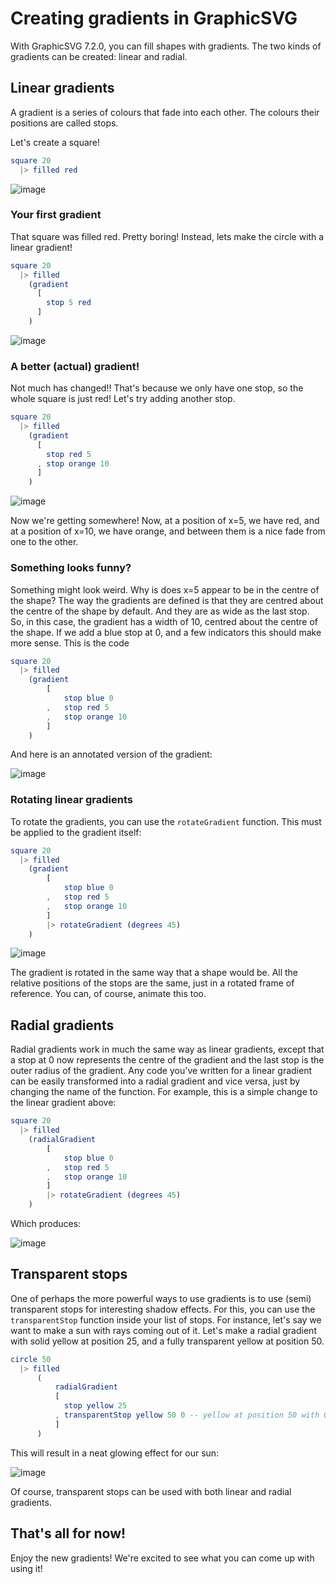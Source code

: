 # Creating gradients in GraphicSVG

With GraphicSVG 7.2.0, you can fill shapes with gradients. The two kinds of gradients can be created: linear and radial.

## Linear gradients

A gradient is a series of colours that fade into each other. The colours their positions are called stops.

Let's create a square!

```elm
square 20
  |> filled red
```

![image](https://user-images.githubusercontent.com/12722104/124660980-e9803c00-de74-11eb-98cc-224ef6a022ee.png)

### Your first gradient

That square was filled red. Pretty boring! Instead, lets make the circle with a linear gradient!

```elm
square 20
  |> filled 
    (gradient
      [
        stop 5 red
      ]
    )
```

![image](https://user-images.githubusercontent.com/12722104/124661095-0f0d4580-de75-11eb-9811-bd2af22dd2f7.png)

### A better (actual) gradient!

Not much has changed!! That's because we only have one stop, so the whole square is just red! Let's try adding another stop.

```elm
square 20
  |> filled 
    (gradient
      [
        stop red 5
      , stop orange 10
      ]
    )
```

![image](https://user-images.githubusercontent.com/12722104/124661313-5693d180-de75-11eb-8853-99808f1e16ca.png)

Now we're getting somewhere! Now, at a position of x=5, we have red, and at a position of x=10, we have orange, and between them is a nice fade
from one to the other.

### Something looks funny?

Something might look weird. Why is does x=5 appear to be in the centre of the shape? The way the gradients are defined is that they are centred
about the centre of the shape by default. And they are as wide as the last stop. So, in this case, the gradient has a width of 10, centred about
the centre of the shape. If we add a blue stop at 0, and a few indicators this should make more sense. This is the code


```elm
square 20
  |> filled 
    (gradient
        [
            stop blue 0
        ,   stop red 5
        ,   stop orange 10
        ]
    )
```

And here is an annotated version of the gradient:

![image](https://user-images.githubusercontent.com/12722104/124777655-5eec1b00-df0e-11eb-99eb-437cc90ac9f8.png)

### Rotating linear gradients

To rotate the gradients, you can use the `rotateGradient` function. This must be applied to the gradient itself:

```elm
square 20
  |> filled 
    (gradient
        [
            stop blue 0
        ,   stop red 5
        ,   stop orange 10
        ]
        |> rotateGradient (degrees 45)
    )
```

![image](https://user-images.githubusercontent.com/12722104/124778189-cace8380-df0e-11eb-8b91-a9dd87f9d38a.png)

The gradient is rotated in the same way that a shape would be. All the relative positions of the stops are the same, just in a rotated frame
of reference. You can, of course, animate this too.

## Radial gradients

Radial gradients work in much the same way as linear gradients, except that a stop at 0 now represents the centre of the gradient and the
last stop is the outer radius of the gradient. Any code you've written for a linear gradient can be easily transformed into a radial
gradient and vice versa, just by changing the name of the function. For example, this is a simple change to the linear gradient above:

```elm
square 20
  |> filled 
    (radialGradient
        [
            stop blue 0
        ,   stop red 5
        ,   stop orange 10
        ]
        |> rotateGradient (degrees 45)
    )
```

Which produces:

![image](https://user-images.githubusercontent.com/12722104/124779062-7972c400-df0f-11eb-8c95-462d481c5a0a.png)


## Transparent stops

One of perhaps the more powerful ways to use gradients is to use (semi) transparent stops for interesting shadow effects. For this, you can use
the `transparentStop` function inside your list of stops. For instance, let's say we want to make a sun with rays coming out of it. Let's
make a radial gradient with solid yellow at position 25, and a fully transparent yellow at position 50.

```elm
circle 50
  |> filled
      (
          radialGradient
          [
            stop yellow 25
          , transparentStop yellow 50 0 -- yellow at position 50 with 0 opacity
          ]
      )
```

This will result in a neat glowing effect for our sun:

![image](https://user-images.githubusercontent.com/12722104/124780267-762c0800-df10-11eb-915b-039d7b261776.png)

Of course, transparent stops can be used with both linear and radial gradients.

## That's all for now!

Enjoy the new gradients! We're excited to see what you can come up with using it!
